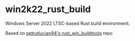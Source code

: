 # win2k22_rust_build

Windows Server 2022 LTSC-based Rust build environment.

Based on [petrutlucian94's rust_win_buildtools](https://github.com/petrutlucian94/dockerfiles/tree/master/rust_win_buildtools) repo
